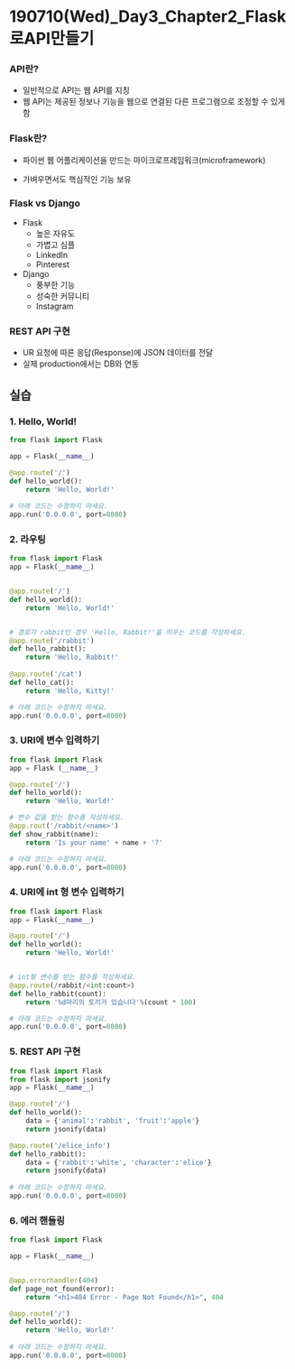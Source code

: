 # 190710(Wed)\_Day3\_Chapter2\_Flask로API만들기

### API란?

- 일반적으로 API는 웹 API를 지칭
- 웹 API는 제공된 정보나 기능을 웹으로 연결된 다른 프로그램으로 조정할 수 있게 함

### Flask란?

- 파이썬 웹 어플리케이션을 만드는 마이크로프레임워크(microframework)

- 가벼우면서도 핵심적인 기능 보유

### Flask vs Django

- Flask
  - 높은 자유도
  - 가볍고 심플
  - LinkedIn
  - Pinterest
- Django
  - 풍부한 기능
  - 성숙한 커뮤니티
  - Instagram

### REST API 구현

- UR 요청에 따른 응답(Response)에 JSON 데이터를 전달
- 실제 production에서는 DB와 연동

## 실습

### 1. Hello, World!

```python
from flask import Flask

app = Flask(__name__)

@app.route('/')
def hello_world():
    return 'Hello, World!'
    
# 아래 코드는 수정하지 마세요.
app.run('0.0.0.0', port=8080)
```

### 2. 라우팅

```python
from flask import Flask
app = Flask(__name__)


@app.route('/')
def hello_world():
    return 'Hello, World!'


# 경로가 rabbit인 경우 'Hello, Rabbit!'을 띄우는 코드를 작성하세요. 
@app.route('/rabbit')
def hello_rabbit():
    return 'Hello, Rabbit!'
    
@app.route('/cat')
def hello_cat():
    return 'Hello, Kitty!'

# 아래 코드는 수정하지 마세요.
app.run('0.0.0.0', port=8080)
```

### 3. URI에 변수 입력하기

```python
from flask import Flask
app = Flask (__name__)

@app.route('/')
def hello_world():
    return 'Hello, World!'

# 변수 값을 받는 함수를 작성하세요. 
@app.rout('/rabbit/<name>')
def show_rabbit(name):
    return 'Is your name' + name + '?'

# 아래 코드는 수정하지 마세요.
app.run('0.0.0.0', port=8080)
```

### 4. URI에 int 형 변수 입력하기

```python
from flask import Flask
app = Flask(__name__)

@app.route('/')
def hello_world():
    return 'Hello, World!'


# int형 변수를 받는 함수를 작성하세요. 
@app.route(/rabbit/<int:count>)
def hello_rabbit(count):
    return '%d마리의 토끼가 있습니다'%(count * 100)

# 아래 코드는 수정하지 마세요.
app.run('0.0.0.0', port=8080)
```

### 5. REST API 구현

```python
from flask import Flask
from flask import jsonify
app = Flask(__name__)

@app.route('/')
def hello_world():
    data = {'animal':'rabbit', 'fruit':'apple'}
    return jsonify(data)

@app.route('/elice_info')
def hello_rabbit():
    data = {'rabbit':'white', 'character':'elice'}
    return jsonify(data)
    
# 아래 코드는 수정하지 마세요.
app.run('0.0.0.0', port=8080)
```

### 6. 에러 핸들링

```python
from flask import Flask

app = Flask(__name__)


@app.errorhandler(404)
def page_not_found(error):
    return "<h1>404 Error - Page Not Found</h1>", 404

@app.route('/')
def hello_world():
    return 'Hello, World!'
    
# 아래 코드는 수정하지 마세요.
app.run('0.0.0.0', port=8080)
```

